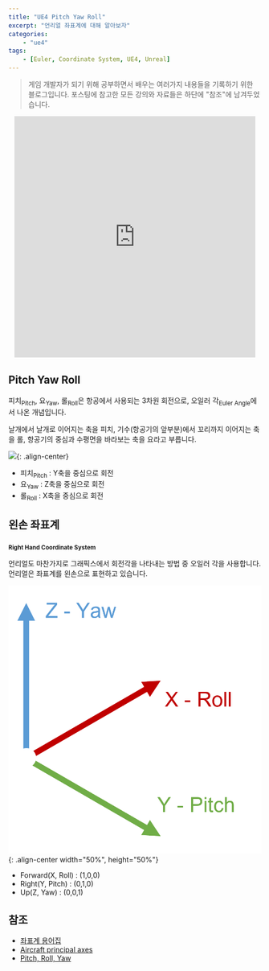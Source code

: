 ```yaml
---
title: "UE4 Pitch Yaw Roll"
excerpt: "언리얼 좌표계에 대해 알아보자"
categories:
    - "ue4"
tags:
    - [Euler, Coordinate System, UE4, Unreal]
---
```


> 게임 개발자가 되기 위해 공부하면서 배우는 여러가지 내용들을 기록하기 위한 블로그입니다. 포스팅에 참고한 모든 강의와 자료들은 하단에 "참조"에 남겨두었습니다.

<p align="center"><iframe src="https://giphy.com/embed/5xtDarDRj4xd6D0E9sQ" width="480" height="480" frameBorder="0" class="giphy-embed" allowFullScreen></iframe><p><a href="https://giphy.com/gifs/pislices-3d-cinema-4d-5xtDarDRj4xd6D0E9sQ"></a></p></p>

## Pitch Yaw Roll

피치<sub>Pitch</sub>, 요<sub>Yaw</sub>, 롤<sub>Roll</sub>은 항공에서 사용되는 3차원 회전으로, 오일러 각<sub>Euler Angle</sub>에서 나온 개념입니다. 

날개에서 날개로 이어지는 축을 피치, 기수(항공기의 앞부분)에서 꼬리까지 이어지는 축을 롤, 항공기의 중심과 수평면을 바라보는 축을 요라고 부릅니다.

![](https://upload.wikimedia.org/wikipedia/commons/thumb/c/c1/Yaw_Axis_Corrected.svg/250px-Yaw_Axis_Corrected.svg.png){: .align-center}

- 피치<sub>Pitch</sub> : Y축을 중심으로 회전
- 요<sub>Yaw</sub> : Z축을 중심으로 회전
- 롤<sub>Roll</sub> : X축을 중심으로 회전

## 왼손 좌표계

<b><sub>Right Hand Coordinate System</sub></b>

언리얼도 마찬가지로 그래픽스에서 회전각을 나타내는 방법 중 오일러 각을 사용합니다. 언리얼은 좌표계를 왼손으로 표현하고 있습니다. 

![](/assets/2022-03-21-ue4-pitch_yaw_roll/unreal%20pitch%20yaw%20roll.png){: .align-center width="50%", height="50%"}

- Forward(X, Roll) : (1,0,0)
- Right(Y, Pitch) : (0,1,0)
- Up(Z, Yaw) : (0,0,1)



## 참조

- [좌표계 용어집](https://docs.unrealengine.com/4.27/ko/Basics/Actors/CoordinateSpace/)
- [Aircraft principal axes](https://en.wikipedia.org/wiki/Aircraft_principal_axes)
- [Pitch, Roll, Yaw](https://happy8earth.tistory.com/492)